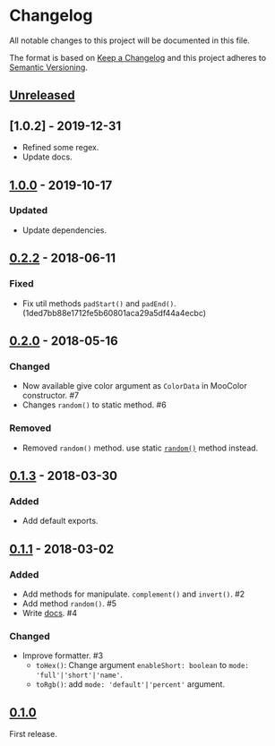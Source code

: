 # Changelog

All notable changes to this project will be documented in this file.

The format is based on [Keep a Changelog](http://keepachangelog.com/en/1.0.0/)
and this project adheres to [Semantic Versioning](http://semver.org/spec/v2.0.0.html).

## [Unreleased]

## [1.0.2] - 2019-12-31

- Refined some regex.
- Update docs.

## [1.0.0] - 2019-10-17

### Updated

- Update dependencies.

## [0.2.2] - 2018-06-11

### Fixed

- Fix util methods `padStart()` and `padEnd()`. (1ded7bb88e1712fe5b60801aca29a5df44a4ecbc)

## [0.2.0] - 2018-05-16

### Changed

- Now available give color argument as `ColorData` in MooColor constructor. #7
- Changes `random()` to static method. #6

### Removed

- Removed `random()` method. use static [`random()`](https://github.com/archco/moo-color/blob/master/docs/static.md#random) method instead.

## [0.1.3] - 2018-03-30

### Added

- Add default exports.

## [0.1.1] - 2018-03-02

### Added

- Add methods for manipulate. `complement()` and `invert()`. #2
- Add method `random()`. #5
- Write [docs](https://github.com/archco/moo-color/tree/master/docs#moocolor-api). #4

### Changed

- Improve formatter. #3
  - `toHex()`: Change argument `enableShort: boolean` to `mode: 'full'|'short'|'name'`.
  - `toRgb()`: add `mode: 'default'|'percent'` argument.

## [0.1.0]

First release.

[Unreleased]: https://github.com/archco/moo-color/compare/v1.0.0...HEAD
[1.0.0]: https://github.com/archco/moo-color/compare/v0.2.2...v1.0.0
[0.2.2]: https://github.com/archco/moo-color/compare/v0.2.0...v0.2.2
[0.2.0]: https://github.com/archco/moo-color/compare/v0.1.3...v0.2.0
[0.1.3]: https://github.com/archco/moo-color/compare/v0.1.1...v0.1.3
[0.1.1]: https://github.com/archco/moo-color/compare/v0.1.0...v0.1.1
[0.1.0]: https://github.com/archco/moo-color/compare/a4dfebd...v0.1.0
